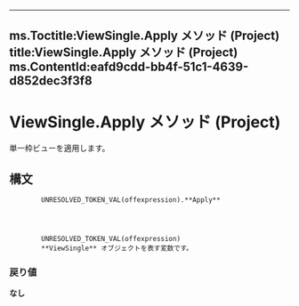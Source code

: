 

---
ms.Toctitle:ViewSingle.Apply メソッド (Project)
title:ViewSingle.Apply メソッド (Project)
ms.ContentId:eafd9cdd-bb4f-51c1-4639-d852dec3f3f8
---
# ViewSingle.Apply メソッド (Project)




単一枠ビューを適用します。

## 構文

            UNRESOLVED_TOKEN_VAL(offexpression).**Apply**




            UNRESOLVED_TOKEN_VAL(offexpression)
            **ViewSingle** オブジェクトを表す変数です。

### 戻り値
**なし**






